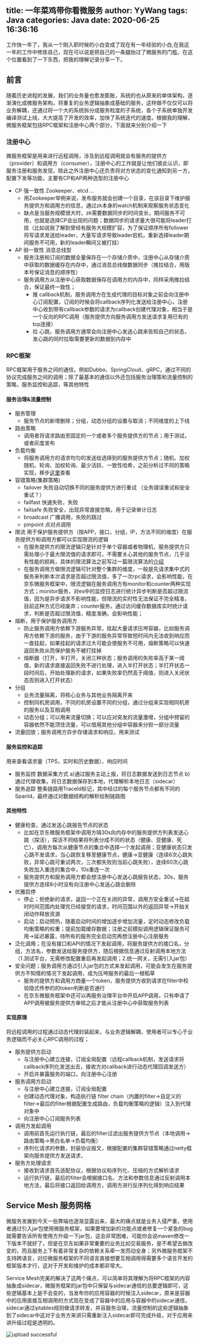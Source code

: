 title: 一年菜鸡带你看微服务
author: YyWang
tags: Java
categories: Java
date: 2020-06-25 16:36:16
---

工作快一年了，我从一个刚入职时候的小白变成了现在有一年经验的小白,在我这一年的工作中修炼自己，现在可以说是把自己的一条腿抬过了微服务的门槛，在这个位置看到了一下东西，把我的理解记录分享一下。

## 前言
随着历史进程的发展，我们的业务量也愈发膨胀，系统的也从原来的单体架构，逐渐演化成微服务架构，将重复的业务逻辑抽象成基础的服务，这样做不仅仅可以将业务解耦，还通过将一个大的系统拆分成服务粒度的子系统，各个子系统单独开发编译测试上线，大大提高了开发的效率，加快了系统迭代的速度。根据我的理解，微服务框架包括RPC框架和注册中心两个部分，下面就来分别介绍一下

### 注册中心
微服务框架是用来进行远程调用，涉及到远程调用就会有服务的提供方（provider）和调用方（consumer），注册中心的工作就是让他们彼此认识，即服务注册和服务发现，除此之外注册中心还负责将对方状态的变化通知到另一方，配置下发等功能，主要有CP和AP两种选型的注册中心

* CP 强一致性 Zookeeper、etcd ...
	* 用Zookeeper举例来说，发布服务就会创建一个目录，在该目录下维护服务提供方和调用方的信息，通过zk本身的watch机制来观察服务状态变化
	* 缺点是当服务规模很大时，zk需要数据同步的时间变长，期间服务不可用，也就是选择CP会出现的问题；数据同步的请求量大很可能将leader打挂（比如说我了解到曾经有服务大规模扩容，为了保证顺序所有follower将写请求发送给leader，大量写请求导致leader宕机，重新选择leader期间服务不可用，新的leader瞬间又被打挂）
* AP 弱一致性 消息总线型
	* 服务注册和订阅的数据全量保存在一个存储介质中，注册中心从存储介质中获取的数据缓存在内存中，通过消息总线做数据同步（推拉结合，用版本号保证消息的顺序性）
	* 服务调用方从注册中心获取数据保存在调用方的内存中，同样采用推拉结合，保证最终一致性；
		* 推 callback机制，服务调用方在生成代理的目标对象之前会向注册中心订阅配置，订阅的时候会将callback序列化发送给注册中心，注册中心收到带有callback参数的请求为callback创建代理对象，相当于是一个反向的RPC调用（服务提供方向服务调用方发送请求复用已有的tcp连接）
		* 拉 心跳，服务调用方通常会向注册中心发送心跳来告知自己的状态，发心跳的同时拉取需要更新的数据到内存中

### RPC框架
RPC框架用于服务之间的通信，例如Dubbo、SpringCloud、gRPC，通过不同的协议完成服务之间的调用；除了最基本的通信以外还包括服务治理策和流量控制的策略，服务监控和追踪，等其他特性

#### 服务治理&流量控制

* 服务管理
	* 服务节点的新增删除；分组，动态分组的设置与取消；不同维度的上下线
* 路由策略
	* 调用者将请求路由至固定的一个或者多个服务提供方的节点；用于测试，或者灰度发布
* 负载均衡
	* 将服务调用方的请求均匀的发送给选择到的服务提供方节点；随机、加权随机、轮询、加权轮询、最少活跃、一致性哈希，之前分析过不同的策略实现，移步[这里](http://yywang.top/2020/03/27/%E6%8F%AD%E7%A7%98%E4%BA%AC%E4%B8%9C%E5%BE%AE%E6%9C%8D%E5%8A%A1%E6%A1%86%E6%9E%B6%E7%9A%84%E8%B4%9F%E8%BD%BD%E5%9D%87%E8%A1%A1%E7%AE%97%E6%B3%95/)查看
* 容错策略(集群策略)
	* failover 失败自动切换不同的服务提供方进行重试 （业务错误重试和安全重试？）
	* failfast 快速失败，失败
	* failsafe 失败安全，出现异常直接忽略，用于记录审计日志
	* broadcast 广播调用，失败的跳过
	* pinpoint 点对点调用
* 限流 用于保护服务提供方（按APP，接口，分组，IP，方法不同的维度）在服务提供方和调用方都可以实现限流的逻辑
	* 在服务提供方的限流逻辑只是针对于单个容器或者物理机，服务提供方只需处理小于最大限流值的请求即可，不需要关心其他的服务节点，几乎没有性能的损耗，具体的限流算法之前写过一篇限流算法的[介绍](http://yywang.top/2020/05/14/get%E9%99%90%E6%B5%81%E5%A7%BF%E5%8A%BF/#more)
	* 在服务调用方做限流逻辑可针对整个集群的维度，一般是先请求集中式的服务来判断本次请求是否超过限流值，多了一次rpc请求，会影响性能，在京东微服务框架中，限流逻辑在服务调用方有monitor和counter两种实现方式；monitor服务，对es中的监控日志进行统计异步判断是否超过限流值，因为是异步请求不影响性能，但限流的实时性无法保证不完全精准，目前这种方式已经废弃；counter服务，通过访问缓存数据库实时统计请求，判断是否超过限流值，精度准确，会影响性能；
* 熔断，用于保护服务调用方
	* 防止服务调用方依赖下游服务异常，挂起大量请求压垮容器，比如服务调用方依赖下游的服务，由于下游的服务异常导致短时间内无法收到响应而一直挂起，如果挂起的请求过大可能会使服务不可用，熔断策略可以快速返回失败从而保护服务不被打挂掉
	* 熔断器（打开，半打开，关闭三种状态；服务调用的失败率高于某一阈值，新的请求直接返回失败不进行处理，进入半打开状态；半打开状态一段时间后，开始处理新的请求，如果失败率仍然高于阈值，则进入关闭状态否则进入打开状态）
* 分组
	* 业务流量隔离，将核心业务与其他业务隔离开来
	* 控制同机房调用，不同的机房设置不同的分组，通过分组来实现相同机房的服务以及互相调用
	* 动态分组；可以用来流量切换；可以应对突发的流量激增，分组中预留的容器依然不能顶住流量，可以借用其他分组中容器来分担一部分流量
* 流量回放；服务调用方异步存储请求和响应，用来测试

#### 服务监控和追踪
用来查看请求量（TPS，实时和历史数据）、响应时间

* 服务监控 数据采集方式 a)通过服务主动上报，将日志数据发送到日志节点 b)通过代理收集，将日志数据保存到本地，代理解析本地日志（sidecar）
* 服务追踪 整条链路用TraceId标记，其中经过的每个服务节点都有不同的SpanId，最终通过对数据结构的解析绘制链路图

#### 其他特性
* 健康检查，通过发送心跳报告节点的状态
  * 比如在京东微服务框架中调用方隔30s向内存中的服务提供方列表发送心跳（探活），探活不同结果将列表分成不同的状态（健康、亚健康、死亡），调用方每次从健康节点的集合中选择一个发起调用；亚健康状态只发心跳不发请求，当心跳恢复移至健康节点，健康->亚健康（连续6次心跳失败，异常心跳可重试两次，三次都失败则当前心跳失败），连续60次心跳失败加入重连的集合中，10s重连一次
  * 服务提供方和服务调用方都会想注册中心发送心跳报告状态，30s，服务提供方连续8小时没有向注册中心发送心跳会删除
* 优雅启停
	* 停止；拒绝新的请求，返回一个正在关闭的异常，调用方安全重试->在超时时间范围内处理完已经接受的请求，时间范围以外的返回异常->开始关闭动作释放资源
	* 启动；启动预热，随着启动时间的增加逐步增加流量，定时动态修改负载均衡策略的权重；提前加载缓存数据；注册之前模拟调用逻辑保证服务可用->延迟暴露，待所有的服务完全启动完再想注册中心注册服务
* 泛化调用；在没有接口和API的情况下发起调用，将服务提供方的接口名，分组，方法名，参数发送给服务提供方，随后根据信息通过反射调用本地方法（1.测试平台，无需修改配置重启再发起调用；2.统一网关，无需引入jar包）
* 安全问题；服务调用方通过引入jar包的方式来发起调用，可能会发生在服务提供方不知情的情况下发起调用，成为压垮服务的最后一根稻草
	* 服务的提供方和调用方商量一个token，服务提供方收到请求在filter中校验隐式传参的的token判断是否通行
	* 在京东微服务框架中还可以再服务治理平台中开启APP调用，只有申请了APP调用被服务提供方审核之后才能从注册中心中获取服务列表

#### 实现原理
将远程调用的过程通过动态代理封装起来，与业务逻辑解耦，使用者可以专心于业务逻辑而不必关心RPC调用的过程；

* 服务提供方启动
	* 与注册中心建立连接，订阅全局配置（远程callback机制，发送请求将callback序列化发送出去，接收方对callback进行动态代理回调发送方）
	* 开启并暴露服务的端口，向注册中心注册
* 服务调用方启动
	* 与注册中心建立连接，订阅全局配置
	* 创建动态代理对象，构造执行链 filter chain（内置的filter->自定义的filter->最后的filter根据配置生成路由，负载均衡策略的逻辑）注入到代理对象中
	* 向注册中心订阅服务列表
* 调用方发起调用
	* 调用前首先运行执行链，最后的filter过滤出服务提供方节点（本地调用->路由策略->黑白名单->负载均衡）
	* 序列化请求的参数，封装协议报文，根据配置的集群容错策略通过netty框架向服务提供方发送请求，
* 服务方处理请求
	* 接收到请求首先适配协议，根据协议和序列化、压缩的方式解析请求
	* 运行执行链，最后的filter会根据接口名、方法和参数信息通过反射调用本地方法，最后将接口返回给调用方，调用方进行反序列化得到响应结果

## Service Mesh 服务网格
微服务发展到今天一些弊端也逐渐显露出来，最大的痛点就是业务入侵严重，使用者通过引入jar包使用微服务框架，如果要增加新的功能点或者修复一个紧急的bug就需要告诉所有使用方升级一下jar包，这会非常困难，可能你会说maven修改一下版本不就好了，但是在京东如果非常重要的业务比如交易服务，是不希望去做改变的，而且服务上下有着非常复杂的依赖关系牵一发而动全身；另外微服务框架不支持跨语言，对应微服务框架的不同语言直接想要互相调用得需要多个语言开发的框架版本才行，这对于开发和维护的成本都非常大。

Service Mesh完美的解决了这两个痛点，可以简单将其理解为将RPC框架的内容抽象成sidecar，微服务框架的jar包中只保留与sidecar通信的总要逻辑即可，这些逻辑基本上是不会变的，当发布你的应用容器的时候注入sidecar，原来是容器中的应用直接互相调用的方式现在变成了容器中的应用与容器中的sidecar通信，sidecar通过iptables规则做请求转发，并且服务治理，流量控制的这些逻辑抽象到了sidecar中这对于业务方来讲只需重新注入sidecar即可完成升级，对于应用来讲升级过程是透明的。

![upload successful](/images/微服务.png)

